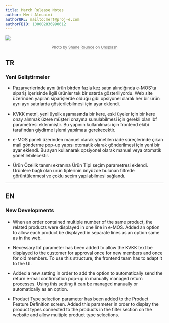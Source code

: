 ```yaml
---
title: March Release Notes
author: Mert Alnuaimi
authorURL: mailto:mert@proj-e.com
authorFBID: 100002836990612
---
```


![](https://snipboard.io/fJyemT.jpg)

<center style="font-size: 12px; color: #636363;">Photo by <a href="https://unsplash.com/@shanerounce" style="color:#636363;
 font-weight:400;  text-decoration: underline;">Shane Rounce</a> on <a href="https://unsplash.com/photos/1ZZ96uESRJQ" style="color:#636363; font-weight:400; text-decoration: underline;">Unsplash</a></center>

## TR

### Yeni Geliştirmeler

- Pazaryerlerinde aynı ürün birden fazla kez satın alındığında e-MOS'ta sipariş içerisinde ilgili ürünler tek bir satırda gösteriliyordu. Web site üzerinden yapılan siparişlerde olduğu gibi opsiyonel olarak her bir ürün ayrı ayrı satırlarda gösterilebilmesi için ayar eklendi.

<!--truncate-->

- KVKK metni, yeni üyelik aşamasında bir kere, eski üyeler için bir kere onay alınmak üzere müşteri onayına sunulabilmesi için gerekli olan lbf parametresi eklenmiştir. Bu yapının kullanılması için frontend ekibi tarafından giydirme işlemi yapılması gerekecektir.

- e-MOS paneli üzerinden manuel olarak yönetilen iade süreçlerinde çıkan mail gönderme pop-up yapısı otomatik olarak gönderilmesi için yeni bir ayar eklendi. Bu ayarı kullanarak opsiyonel olarak manuel veya otomatik yönetilebilecektir.

- Ürün Özellik tanımı ekranına Ürün Tipi seçim parametresi eklendi. Ürünlere bağlı olan ürün tiplerinin önyüzde bulunan filtrede görüntülenmesi ve çoklu seçim yapılabilmesi sağlandı.

---

## EN

### New Developments

- When an order contained multiple number of the same product, the related products were displayed in one line in e-MOS. Added an option to allow each product be displayed in separate lines as an option same as in the web.

- Necessary lbf parameter has been added to allow the KVKK text be displayed to the customer for approval once for new members and once for old members. To use this structure, the frontend team has to adapt it to the UI.

<!--truncate-->

- Added a new setting in order to add the option to automatically send the return e-mail confirmation pop-up in manually managed return processes. Using this setting it can be managed manually or automatically as an option.

- Product Type selection parameter has been added to the Product Feature Definition screen. Added this parameter in order to display the product types connected to the products in the filter section on the website and allow multiple product type selections.
